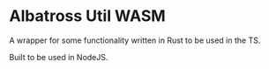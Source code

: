 # Albatross Util WASM

A wrapper for some functionality written in Rust to be used in the TS. 

Built to be used in NodeJS.
